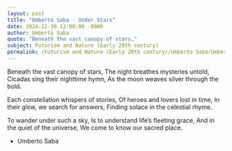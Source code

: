 ```yaml
---
layout: post
title: "Umberto Saba - Under Stars"
date: 2024-12-30 12:00:00 -0000
author: Umberto Saba
quote: "Beneath the vast canopy of stars,"
subject: Futurism and Nature (Early 20th century)
permalink: /Futurism and Nature (Early 20th century)/Umberto Saba/Umberto Saba - Under Stars
---
```


Beneath the vast canopy of stars,
The night breathes mysteries untold,
Cicadas sing their nighttime hymn,
As the moon weaves silver through the bold.

Each constellation whispers of stories,
Of heroes and lovers lost in time,
In their glow, we search for answers,
Finding solace in the celestial rhyme.

To wander under such a sky,
Is to understand life’s fleeting grace,
And in the quiet of the universe,
We come to know our sacred place.

- Umberto Saba
